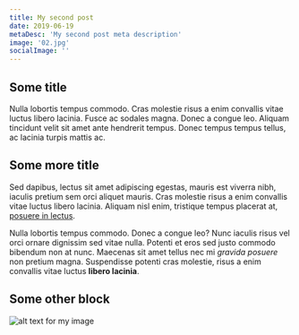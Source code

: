 ```yaml
---
title: My second post
date: 2019-06-19
metaDesc: 'My second post meta description'
image: '02.jpg'
socialImage: ''
---
```


## Some title
Nulla lobortis tempus commodo. Cras molestie risus a enim convallis vitae luctus libero lacinia. Fusce ac sodales magna. Donec a congue leo. Aliquam tincidunt velit sit amet ante hendrerit tempus. Donec tempus tempus tellus, ac lacinia turpis mattis ac.

## Some more title
Sed dapibus, lectus sit amet adipiscing egestas, mauris est viverra nibh, iaculis pretium sem orci aliquet mauris. Cras molestie risus a enim convallis vitae luctus libero lacinia. Aliquam nisl enim, tristique tempus placerat at, [posuere in lectus](https://www.google.fr). 

Nulla lobortis tempus commodo. Donec a congue leo? Nunc iaculis risus vel orci ornare dignissim sed vitae nulla. Potenti et eros sed justo commodo bibendum non at nunc. Maecenas sit amet tellus nec mi _gravida posuere_ non pretium magna. Suspendisse potenti cras molestie, risus a enim convallis vitae luctus **libero lacinia**.

## Some other block
![alt text for my image](https://images.unsplash.com/photo-1569099377939-569bbac3c4df?ixlib=rb-1.2.1&auto=format&fit=crop&w=1000&q=80 "Image Title Text")